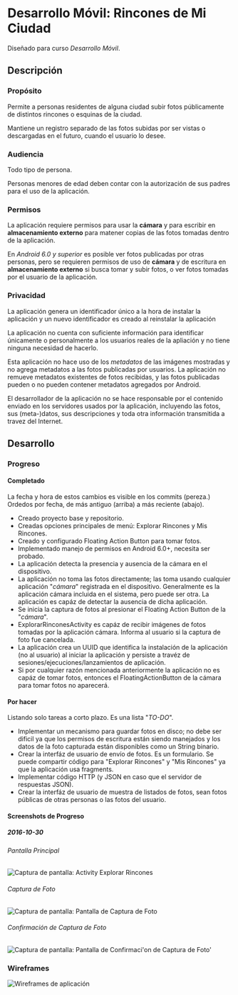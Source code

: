 Desarrollo Móvil: Rincones de Mi Ciudad
=======================================

Diseñado para curso *Desarrollo Móvil*.

Descripción
-----------

### Propósito

Permite a personas residentes de alguna ciudad subir fotos públicamente de distintos rincones o esquinas de la ciudad.

Mantiene un registro separado de las fotos subidas por ser vistas o descargadas en el futuro, cuando el usuario lo desee.

### Audiencia

Todo tipo de persona.

Personas menores de edad deben contar con la autorización de sus padres para el uso de la aplicación.

### Permisos

La aplicación requiere permisos para usar la **cámara** y para escribir en **almacenamiento externo** para matener copias de las fotos tomadas dentro de la aplicación.

En *Android 6.0 y superior* es posible ver fotos publicadas por otras personas, pero se requieren permisos de uso de **cámara** y de escritura en **almacenamiento externo** si busca tomar y subir fotos, o ver fotos tomadas por el usuario de la aplicación.

### Privacidad

La aplicación genera un identificador único a la hora de instalar la aplicación y un nuevo identificador es creado al reinstalar la aplicación

La aplicación no cuenta con suficiente información para identificar únicamente o personalmente a los usuarios reales de la apliación y no tiene ninguna necesidad de hacerlo.

Esta aplicación no hace uso de los *metadatos* de las imágenes mostradas y no agrega metadatos a las fotos publicadas por usuarios. La aplicación no remueve metadatos existentes de fotos recibidas, y las fotos publicadas pueden o no pueden contener metadatos agregados por Android.

El desarrollador de la aplicación no se hace responsable por el contenido enviado en los servidores usados por la aplicación, incluyendo las fotos, sus (meta-)datos, sus descripciones y toda otra información transmitida a travez del Internet.

Desarrollo
----------

### Progreso

#### Completado

La fecha y hora de estos cambios es visible en los commits (pereza.) Ordedos por fecha, de más antiguo (arriba) a más reciente (abajo).

* Creado proyecto base y repositorio.
* Creadas opciones principales de menú: Explorar Rincones y Mis Rincones.
* Creado y configurado Floating Action Button para tomar fotos.
* Implementado manejo de permisos en Android 6.0+, necesita ser probado.
* La aplicación detecta la presencia y ausencia de la cámara en el dispositivo.
* La aplicación no toma las fotos directamente; las toma usando cualquier aplicación "*cámara*" registrada en el dispositivo. Generalmente es la aplicación cámara incluida en el sistema, pero puede ser otra. La aplicación es capáz de detectar la ausencia de dicha aplicación.
* Se inicia la captura de fotos al presionar el Floating Action Button de la "*cámara*".
* ExplorarRinconesActivity es capáz de recibir imágenes de fotos tomadas por la aplicación cámara. Informa al usuario si la captura de foto fue cancelada.
* La aplicación crea un UUID que identifica la instalación de la aplicación (no al usuario) al iniciar la aplicación y persiste a travéz de sesiones/ejecuciones/lanzamientos de aplicación.
* Si por cualquier razón mencionada anteriormente la aplicación no es capáz de tomar fotos, entonces el FloatingActionButton de la cámara para tomar fotos no aparecerá.

#### Por hacer

Listando solo tareas a corto plazo. Es una lista "*TO-DO*".

* Implementar un mecanismo para guardar fotos en disco; no debe ser dificil ya que los permisos de escritura están siendo manejados y los datos de la foto capturada están disponibles como un String binario.
* Crear la interfáz de usuario de envío de fotos. Es un formulario. Se puede compartir código para "Explorar Rincones" y "Mis Rincones" ya que la aplicación usa fragments.
* Implementar código HTTP (y JSON en caso que el servidor de respuestas JSON).
* Crear la interfáz de usuario de muestra de listados de fotos, sean fotos públicas de otras personas o las fotos del usuario.

#### Screenshots de Progreso

##### 2016-10-30

###### Pantalla Principal

![Captura de pantalla: Activity Explorar Rincones](https://dl.dropboxusercontent.com/u/92267203/Static/uni/Desarrollo%20M%C3%B3vil/RinconesDeMiCiudad/screenshots/2016-10-30-explorar-rincones.png)

###### Captura de Foto

![Captura de pantalla: Pantalla de Captura de Foto](https://dl.dropboxusercontent.com/u/92267203/Static/uni/Desarrollo%20M%C3%B3vil/RinconesDeMiCiudad/screenshots/2016-10-30-captura-de-foto.png)

###### Confirmación de Captura de Foto

![Captura de pantalla: Pantalla de Confirmaci'on de Captura de Foto'](https://dl.dropboxusercontent.com/u/92267203/Static/uni/Desarrollo%20M%C3%B3vil/RinconesDeMiCiudad/screenshots/2016-10-30-confirmacion-foto.png)

### Wireframes

![Wireframes de aplicación](https://dl.dropboxusercontent.com/u/92267203/Static/uni/Desarrollo%20M%C3%B3vil/RinconesDeMiCiudad/wireframes/2016-10-30-wireframe.png)